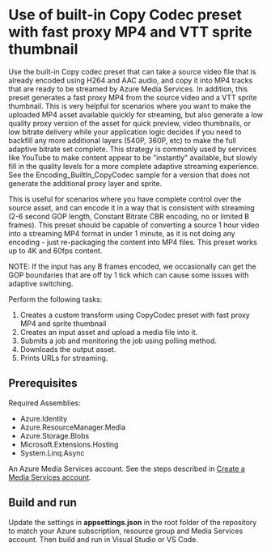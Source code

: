# Use of built-in Copy Codec preset with fast proxy MP4 and VTT sprite thumbnail

Use the built-in Copy codec preset that can take a source video file that is already encoded using H264 and AAC audio, and copy it into MP4 tracks that are ready to be streamed by Azure Media Services.
In addition, this preset generates a fast proxy MP4 from the source video and a VTT sprite thumbnail.
This is very helpful for scenarios where you want to make the uploaded MP4 asset available quickly for streaming, but also generate a low quality proxy version of the asset for quick preview, video thumbnails, or low bitrate delivery while your application logic decides if you need to backfill any more additional layers (540P, 360P, etc) to make the full adaptive bitrate set complete.
This strategy is commonly used by services like YouTube to make content appear to be "instantly" available, but slowly fill in the quality levels for a more complete adaptive streaming experience.
See the Encoding_BuiltIn_CopyCodec sample for a version that does not generate the additional proxy layer and sprite.

This is useful for scenarios where you have complete control over the source asset, and can encode it in a way that is consistent with streaming (2-6 second GOP length, Constant Bitrate CBR encoding, no or limited B frames).
This preset should be capable of converting a source 1 hour video into a streaming MP4 format in under 1 minute, as it is not doing any encoding - just re-packaging the content into MP4 files.
This preset works up to 4K and 60fps content.

NOTE: If the input has any B frames encoded, we occasionally can get the GOP boundaries that are off by 1 tick which can cause some issues with adaptive switching.

Perform the following tasks:

1. Creates a custom transform using CopyCodec preset with fast proxy MP4 and sprite thumbnail
1. Creates an input asset and upload a media file into it.
1. Submits a job and monitoring the job using polling method.
1. Downloads the output asset.
1. Prints URLs for streaming.

## Prerequisites

Required Assemblies:

* Azure.Identity
* Azure.ResourceManager.Media
* Azure.Storage.Blobs
* Microsoft.Extensions.Hosting
* System.Linq.Async

An Azure Media Services account. See the steps described in [Create a Media Services account](https://learn.microsoft.com/azure/media-services/latest/account-create-how-to).

## Build and run

Update the settings in **appsettings.json** in the root folder of the repository to match your Azure subscription, resource group and Media Services account.
Then build and run in Visual Studio or VS Code.
